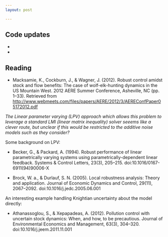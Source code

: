 ```yaml
---
layout: post

---
```



## Code updates

* 

* 



## Reading

* Macksamie, K., Cockburn, J., & Wagner, J. (2012). Robust control amidst stock and flow benefits: The case of wolf-elk-hunting dynamics in the US Mountain West. 2012 AERE Summer Conference, Asheville, NC (pp. 1–33). Retrieved from http://www.webmeets.com/files/papers/AERE/2012/3/AEREConfPaper05172012.pdf

*The Linear parameter varying (LPV) approach which allows this problem to leverage a standard LMI (linear matrix inequality) solver seeems like a clever route, but unclear if this would be restricted to the additive noise models such as they consider?*


Some background on LPV:

* Becker, G., & Packard, A. (1994). Robust performance of linear parametrically varying systems using parametrically-dependent linear feedback. Systems & Control Letters, 23(3), 205–215. doi:10.1016/0167-6911(94)90006-X

* Brock, W. a., & Durlauf, S. N. (2005). Local robustness analysis: Theory and application. Journal of Economic Dynamics and Control, 29(11), 2067–2092. doi:10.1016/j.jedc.2005.06.001


An interesting example handling Knightian uncertainty about the model directly:

* Athanassoglou, S., & Xepapadeas, A. (2012). Pollution control with uncertain stock dynamics: When, and how, to be precautious. Journal of Environmental Economics and Management, 63(3), 304–320. doi:10.1016/j.jeem.2011.11.001


